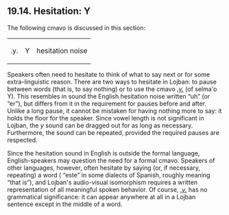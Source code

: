 <a id="section-hesitation"></a>19.14. <a id="c19s14"></a>Hesitation: Y
----------------------------------------------------------------------

The following cmavo is discussed in this section:

<table class="cmavo-list"><colgroup></colgroup><tbody><tr class="cmavo-entry"><td class="cmavo"><p class="cmavo">.y.</p></td><td class="selmaho"><p class="selmaho">Y</p></td><td class="description"><p class="description">hesitation noise</p></td></tr></tbody></table>

Speakers often need to hesitate to think of what to say next or for some extra-linguistic reason. There are two ways to hesitate in Lojban: to pause between words (that is, to say nothing) or to use the cmavo _<a id="id-1.20.16.4.1.1" class="indexterm"></a>[_.y._](../go01#valsi-y)_ (of selma'o Y). This resembles in sound the English hesitation noise written “uh” (or “er”), but differs from it in the requirement for pauses before and after. Unlike a long pause, it cannot be mistaken for having nothing more to say: it holds the floor for the speaker. Since vowel length is not significant in Lojban, the _y_ sound can be dragged out for as long as necessary. Furthermore, the sound can be repeated, provided the required pauses are respected.

<a id="id-1.20.16.5.1" class="indexterm"></a>Since the hesitation sound in English is outside the formal language, English-speakers may question the need for a formal cmavo. Speakers of other languages, however, often hesitate by saying (or, if necessary, repeating) a word ( “este” in some dialects of Spanish, roughly meaning “that is”), and Lojban's audio-visual isomorphism requires a written representation of all meaningful spoken behavior. Of course, _<a id="id-1.20.16.5.4.1" class="indexterm"></a>[_.y._](../go01#valsi-y)_ has no grammatical significance: it can appear anywhere at all in a Lojban sentence except in the middle of a word.